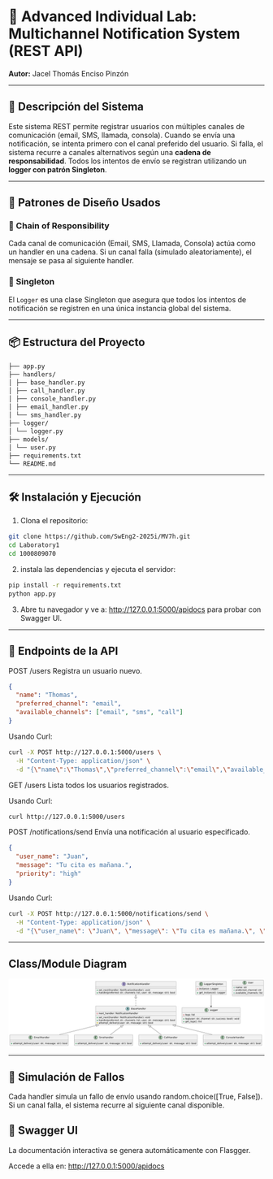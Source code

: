 # 🧪 Advanced Individual Lab: Multichannel Notification System (REST API)

**Autor:** Jacel Thomás Enciso Pinzón

---

## 🧠 Descripción del Sistema

Este sistema REST permite registrar usuarios con múltiples canales de comunicación (email, SMS, llamada, consola). Cuando se envía una notificación, se intenta primero con el canal preferido del usuario. Si falla, el sistema recurre a canales alternativos según una **cadena de responsabilidad**. Todos los intentos de envío se registran utilizando un **logger con patrón Singleton**.

---

## 🧩 Patrones de Diseño Usados

### 🔗 Chain of Responsibility

Cada canal de comunicación (Email, SMS, Llamada, Consola) actúa como un handler en una cadena. Si un canal falla (simulado aleatoriamente), el mensaje se pasa al siguiente handler.

### 🧱 Singleton

El `Logger` es una clase Singleton que asegura que todos los intentos de notificación se registren en una única instancia global del sistema.

---

## 📦 Estructura del Proyecto

```
├── app.py 
├── handlers/
│ ├── base_handler.py 
│ ├── call_handler.py
│ ├── console_handler.py
│ ├── email_handler.py
│ └── sms_handler.py
├── logger/
│ └── logger.py 
├── models/
│ └── user.py 
├── requirements.txt
└── README.md
```

---

## 🛠️ Instalación y Ejecución

1. Clona el repositorio:

```bash
git clone https://github.com/SwEng2-2025i/MV7h.git
cd Laboratory1
cd 1000809070
```

2. instala las dependencias y ejecuta el servidor:

```bash
pip install -r requirements.txt
python app.py
```

3. Abre tu navegador y ve a: http://127.0.0.1:5000/apidocs para probar con Swagger UI.

---

## 📡 Endpoints de la API

POST /users
Registra un usuario nuevo.

```json
{
  "name": "Thomas",
  "preferred_channel": "email",
  "available_channels": ["email", "sms", "call"]
}
```

Usando Curl:
```bash
curl -X POST http://127.0.0.1:5000/users \
  -H "Content-Type: application/json" \
  -d "{\"name\":\"Thomas\",\"preferred_channel\":\"email\",\"available_channels\":[\"email\",\"sms\",\"call\"]}"
```

GET /users
Lista todos los usuarios registrados.

Usando Curl:
```bash
curl http://127.0.0.1:5000/users
```

POST /notifications/send
Envía una notificación al usuario especificado.

```json
{
  "user_name": "Juan",
  "message": "Tu cita es mañana.",
  "priority": "high"
}
```

Usando Curl:
```bash
curl -X POST http://127.0.0.1:5000/notifications/send \
  -H "Content-Type: application/json" \
  -d "{\"user_name\": \"Juan\", \"message\": \"Tu cita es mañana.\", \"priority\": \"high\"}"
```

---

##  Class/Module Diagram


![Class/Module Diagram](UML_diagram.png)

---

## 🔬 Simulación de Fallos
Cada handler simula un fallo de envío usando random.choice([True, False]). Si un canal falla, el sistema recurre al siguiente canal disponible.

## 📘 Swagger UI
La documentación interactiva se genera automáticamente con Flasgger.

Accede a ella en: http://127.0.0.1:5000/apidocs
